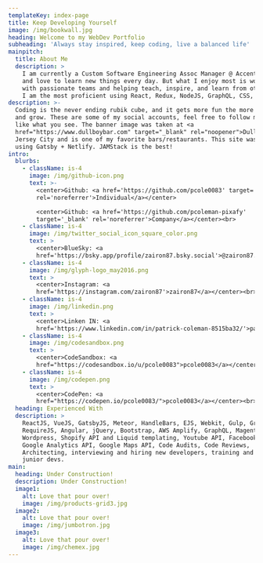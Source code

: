 ```yaml
---
templateKey: index-page
title: Keep Developing Yourself
image: /img/bookwall.jpg
heading: Welcome to my WebDev Portfolio
subheading: 'Always stay inspired, keep coding, live a balanced life'
mainpitch:
  title: About Me
  description: >
    I am currently a Custom Software Engineering Assoc Manager @ Accenture. I am a Shopify ecommerce expert with 10 years building and updating sites for clients and over 15 years in the ecom space in general. I really enjoy what I do
    and love to learn new things every day. But what I enjoy most is working
    with passionate teams and helping teach, inspire, and learn from other devs.
    I am the most proficient using React, Redux, NodeJS, GraphQL, CSS, SASS/SCSS, Liquid, Shopify's headless setup with Hydrogen and Oxygen.
description: >-
  Coding is the never ending rubik cube, and it gets more fun the more you learn
  and grow. These are some of my social accounts, feel free to follow me if you
  like what you see. The banner image was taken at <a
  href="https://www.dullboybar.com" target="_blank" rel="noopener">Dullboy</a>
  Jersey City and is one of my favorite bars/restaurants. This site was build
  using Gatsby + Netlify. JAMStack is the best!
intro:
  blurbs:
    - className: is-4
      image: /img/github-icon.png
      text: >-
        <center>Github: <a href='https://github.com/pcole0083' target='_blank'
        rel='noreferrer'>Individual</a></center>

        <center>Github: <a href='https://github.com/pcoleman-pixafy'
        target='_blank' rel='noreferrer'>Company</a></center><br>
    - className: is-4
      image: /img/twitter_social_icon_square_color.png
      text: >
        <center>BlueSky: <a
        href='https://bsky.app/profile/zairon87.bsky.social'>@zairon87.bsky.social</a></center><br>
    - className: is-4
      image: /img/glyph-logo_may2016.png
      text: >
        <center>Instagram: <a
        href='https://instagram.com/zairon87'>zairon87</a></center><br>
    - className: is-4
      image: /img/linkedin.png
      text: >
        <center>Linken IN: <a
        href='https://www.linkedin.com/in/patrick-coleman-8515ba32/'>patrick-coleman</a></center><br>
    - className: is-4
      image: /img/codesandbox.png
      text: >
        <center>CodeSandbox: <a
        href="https://codesandbox.io/u/pcole0083">pcole0083</a></center><br>
    - className: is-4
      image: /img/codepen.png
      text: >
        <center>CodePen: <a
        href="https://codepen.io/pcole0083/">pcole0083</a></center><br>
  heading: Experienced With
  description: >
    ReactJS, VueJS, GatsbyJS, Meteor, HandleBars, EJS, Webkit, Gulp, Grunt,
    RequireJS, Angular, jQuery, Bootstrap, AWS Amplify, GraphQL, Magento,
    Wordpress, Shopify API and Liquid templating, Youtube API, Facebook API,
    Google Analytics API, Google Maps API, Code Audits, Code Reviews,
    Architecting, interviewing and hiring new developers, training and mentoring
    junior devs.
main:
  heading: Under Construction!
  description: Under Construction!
  image1:
    alt: Love that pour over!
    image: /img/products-grid3.jpg
  image2:
    alt: Love that pour over!
    image: /img/jumbotron.jpg
  image3:
    alt: Love that pour over!
    image: /img/chemex.jpg
---
```


